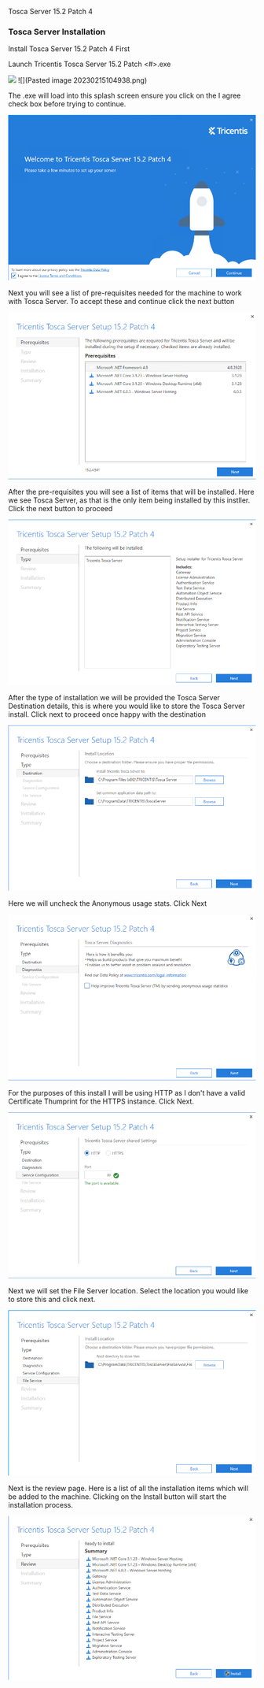 
Tosca Server 15.2 Patch 4

### Tosca Server Installation
Install Tosca Server 15.2 Patch 4 First 

Launch Tricentis Tosca Server 15.2 Patch <#>.exe

![](/img/installer.png)
![](Pasted image 20230215104938.png)

The .exe will load into this splash screen ensure you click on the I agree check box before trying to continue.

![](installer-splash.png)


Next you will see a list of pre-requisites needed for the machine to work with Tosca Server. To accept these and continue click the next button

![](installer-reqs.png)

After the pre-requisites you will see a list of items that will be installed. Here we see Tosca Server, as that is the only item being installed by this instller. Click the next button to proceed

![](installer-type.png)


After the type of installation we will be provided the Tosca Server Destination details, this is where you would like to store the Tosca Server install. Click next to proceed once happy with the destination

![](Installer-destination.png)

Here we will uncheck the Anonymous usage stats. Click Next

![](installer-diagnostics.png)

For the purposes of this install I will be using HTTP as I don't have a valid Certificate Thumprint for the HTTPS instance. Click Next.

![](installer-service-config.png)

Next we will set the File Server location. Select the location you would like to store this and click next.

![](installer-fileservice.png)

Next is the review page. Here is a list of all the installation items which will be added to the machine. Clicking on the Install button will start the installation process.

![](installer-install.png)
